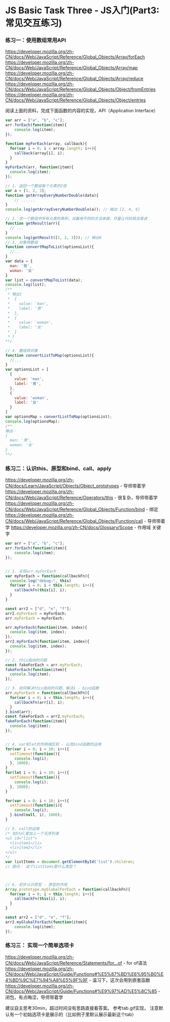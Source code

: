 # JS Basic Task Three - JS入门(Part3: 常见交互练习)
### 练习一：使用数组常用API
https://developer.mozilla.org/zh-CN/docs/Web/JavaScript/Reference/Global_Objects/Array/forEach
https://developer.mozilla.org/zh-CN/docs/Web/JavaScript/Reference/Global_Objects/Array/map
https://developer.mozilla.org/zh-CN/docs/Web/JavaScript/Reference/Global_Objects/Array/reduce
https://developer.mozilla.org/zh-CN/docs/Web/JavaScript/Reference/Global_Objects/Object/fromEntries
https://developer.mozilla.org/zh-CN/docs/Web/JavaScript/Reference/Global_Objects/Object/entries

阅读上面的资料，完成下面函数的内容的实现，API（Application Interface）
```javascript
var arr = ["a", "b", "c"];
arr.forEach(function(item){
    console.log(item);
});

function myForEach(array, callback){
  for(var i = 0; i < array.length; i++){
    callback(array[i], i);
  }
}
myForEach(arr, function(item){
  console.log(item);
});
```
```javascript
// 1. 返回一个数组每个元素的2倍
var a = [1, 2, 3];
function getArrayEveryNumberDouble(data){
    // ......
}
console.log(getArrayEveryNumberDouble(a)); // 输出 [2, 4, 6]

// 2. 求一个数组中所有元素的乘积，试着用不同的方法来做，尽量让代码简洁易读
function getResult(arr){
  // ...
}
console.log(getResult([1, 2, 3])); // 输出6
// 3. 对象转数组
function convertMapToList(optionsList){
  //...
}
var data = {
  man: '男',
  woman: '女'
}
var list = convertMapToList(data);
console.log(list);
/**
 * 输出[
 *  {
 *    value: 'man',
 *    label: '男‘ 
 *  },
 *  {
 *    value: 'woman',
 *    label: '女'
 *  }
 * ]
**/

// 4. 数组转对象
function convertListToMap(optionsList){
  //...
}
var optionsList = [
  {
    value: 'man',
    label: '男',
  },
  {
    value: 'woman',
    label: '女'
  }
]
var optionsMap = convertListToMap(optionsList);
console.log(optionsMap);
/**
输出：
{
  man: '男',
  woman: '女'
}
**/
```
### 练习二：认识this、原型和bind、call、apply
https://developer.mozilla.org/zh-CN/docs/Learn/JavaScript/Objects/Object_prototypes - 导师带着学
https://developer.mozilla.org/zh-CN/docs/Web/JavaScript/Reference/Operators/this - 很复杂，导师带着学
https://developer.mozilla.org/zh-CN/docs/Web/JavaScript/Reference/Global_Objects/Function/bind - 绑定
https://developer.mozilla.org/zh-CN/docs/Web/JavaScript/Reference/Global_Objects/Function/call - 导师带着学
https://developer.mozilla.org/zh-CN/docs/Glossary/Scope - 作用域
关键字
```javascript
var arr = ["a", "b", "c"];
arr.forEach(function(item){
    console.log(item);
});


// 1. 实现arr.myForEach
var myForEach = function(callbackFn){
  console.log("debug:", this)
  for(var i = 0; i < this.length; i++){
    callbackFn(this[i], i);
  }
}

const arr2 = ["d", "e", "f"];
arr2.myForEach = myForEach;
arr.myForEach = myForEach;

arr.myForEach(function(item, index){
  console.log(item, index);
});
arr2.myForEach(function(item, index){
  console.log(item, index);
});

// 2. this指向的问题
const fakeForEach = arr.myForEach;
fakeForEach(function(item){
  console.log(item);
});

// 3. 如何解决this指向的问题，解法1 - bind函数
arr.myForEach = function(callbackFn){
  for(var i = 0; i < this.length; i++){
    callbackFn(arr[i], i);
  }
}.bind(arr);
const fakeForEach = arr2.myForEach;
fakeForEach(function(item){
  console.log(item);
});


// 4. var和let的作用域区别 - 以及bind函数的运用
for(var i = 0; i < 10; i++){
  setTimeout(function(){
    console.log(i);
  }, 1000);
}
for(let i = 0; i < 10; i++){
  setTimeout(function(){
    console.log(i);
  }, 1000);
}

for(var i = 0; i < 10; i++){
  setTimeout(function(i){
    console.log(i);
  }.bind(null, i), 1000);
}

// 5. call的运用
/* 在html里加上一个无序列表
<ul id="list">
  <li>item1</li>
  <li>item2</li>
</ul>
*/
var listItems = document.getElementById('list').children;
// 提问： 这个listItems是什么类型？



// 6. 初步认识原型 - 原型的作用
Array.prototype.myGlobalForEach = function(callbackFn){
  for(var i = 0; i < this.length; i++){
    callbackFn(this[i], i);
  }
}

const arr2 = ["d", "e", "f"];
arr2.myGlobalForEach(function(item){
    console.log(item);
});
```


### 练习三： 实现一个简单选项卡
https://developer.mozilla.org/zh-CN/docs/Web/JavaScript/Reference/Statements/for...of - for of语法
https://developer.mozilla.org/zh-CN/docs/Web/JavaScript/Guide/Functions#%E5%87%BD%E6%95%B0%E4%BD%9C%E7%94%A8%E5%9F%9F - 温习下，这次会用到嵌套函数
https://developer.mozilla.org/zh-CN/docs/Web/JavaScript/Guide/Functions#%E9%97%AD%E5%8C%85 - 闭包，有点晦涩，导师带着学
 
建议自主思考30min，超过时间没有思路直接看答案。
参考tab.gif实现， 注意默认有一个初始选项卡是展示的（比如例子里默认展示最新这个tab）

